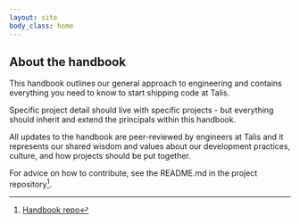 ```yaml
---
layout: site
body_class: home
---
```


## About the handbook

This handbook outlines our general approach to engineering and contains everything you need to know to start shipping
code at Talis.

Specific project detail should live with specific projects - but everything should inherit and extend the principals
within this handbook.

All updates to the handbook are peer-reviewed by engineers at Talis and it represents our shared wisdom and values about
our development practices, culture, and how projects should be put together.

For advice on how to contribute, see the README.md in the project repository[^1].

[^1]: [Handbook repo](https://github.com/talis/talis.github.io)
